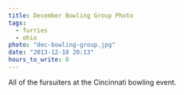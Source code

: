 ```yaml
---
title: December Bowling Group Photo
tags:
  - furries
  - ohio
photo: "dec-bowling-group.jpg"
date: "2013-12-18 20:13"
hours_to_write: 0
---
```


All of the fursuiters at the Cincinnati bowling event.
